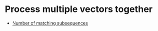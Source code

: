 
# <a id="process-multiple-vectors-together">Process multiple vectors together</a>
* [Number of matching subsequences](../Solutions/N/number-of-matching-subsequences)
